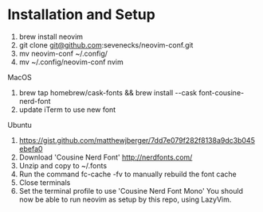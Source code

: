 # Installation and Setup

1. brew install neovim
2. git clone git@github.com:sevenecks/neovim-conf.git
3. mv neovim-conf ~/.config/
4. mv ~/.config/neovim-conf nvim

MacOS
1. brew tap homebrew/cask-fonts && brew install --cask font-cousine-nerd-font
2. update iTerm to use new font

Ubuntu
1. https://gist.github.com/matthewjberger/7dd7e079f282f8138a9dc3b045ebefa0
2. Download 'Cousine Nerd Font' http://nerdfonts.com/
3. Unzip and copy to ~/.fonts
4. Run the command fc-cache -fv to manually rebuild the font cache
5. Close terminals
6. Set the terminal profile to use 'Cousine Nerd Font Mono'
You should now be able to run neovim as setup by this repo, using LazyVim.

